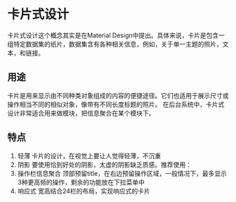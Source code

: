 # 卡片式设计
卡片式设计这个概念其实是在Material Design中提出。具体来说，卡片是包含一组特定数据集的纸片，数据集含有各种相关信息，例如，关于单一主题的照片，文本，和链接。
## 用途
卡片是用来显示由不同种类对象组成的内容的便捷途径。它们也适用于展示尺寸或操作相当不同的相似对象，像带有不同长度标题的照片。
在后台系统中，卡片式设计非常适合用来做模块，把信息聚合在某个模块下。
## 特点
1. 轻薄
卡片的设计，在视觉上要让人觉得轻薄，不沉重
2. 阴影
要使用恰到好处的阴影，太虚的阴影缺乏质感。推荐使用：
3. 操作栏信息聚合
顶部预留title，在右边预留操作区域，一般情况下，最多显示3种更高频的操作，剩余的功能放在下拉菜单中
4. 响应式
宽高结合24栏的布局，实现响应式的卡片
